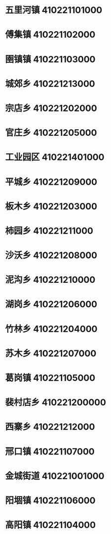 # 五里河镇 410221101000
# 傅集镇 410221102000
# 圉镇镇 410221103000
# 城郊乡 410221213000
# 宗店乡 410221202000
# 官庄乡 410221205000
# 工业园区 410221401000
# 平城乡 410221209000
# 板木乡 410221203000
# 柿园乡 410221211000
# 沙沃乡 410221208000
# 泥沟乡 410221210000
# 湖岗乡 410221206000
# 竹林乡 410221204000
# 苏木乡 410221207000
# 葛岗镇 410221105000
# 裴村店乡 410221200000
# 西寨乡 410221212000
# 邢口镇 410221107000
# 金城街道 410221001000
# 阳堌镇 410221106000
# 高阳镇 410221104000

